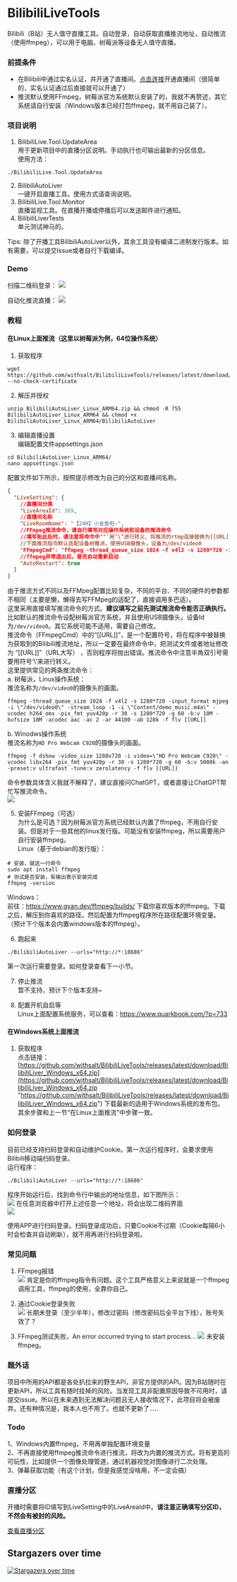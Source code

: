 # BilibiliLiveTools

Bilibili（B站）无人值守直播工具。自动登录，自动获取直播推流地址，自动推流（使用ffmpeg），可以用于电脑、树莓派等设备无人值守直播。  

### 前提条件  
- 在Bilibili中通过实名认证，并开通了直播间。[点击连接](https://link.bilibili.com/p/center/index "点击连接")开通直播间（很简单的，实名认证通过后直接就可以开通了）  
- 推流默认使用FFmpeg，树莓派官方系统默认安装了的，我就不再赘述，其它系统请自行安装（Windows版本已经打包ffmpeg，就不用自己装了）。  

### 项目说明
1. BilibiliLive.Tool.UpdateArea  
用于更新项目中的直播分区说明。手动执行也可输出最新的分区信息。  
使用方法：  
```shell
./BilibiliLive.Tool.UpdateArea
```
2. BilibiliAutoLiver  
一键开启直播工具。使用方式请查询说明。  
3. BilibiliLive.Tool.Monitor  
直播监视工具。在直播开播或停播后可以发送邮件进行通知。  
4. BilibiliLiverTests  
单元测试神马的。  

Tips: 除了开播工具BilibiliAutoLiver以外，其余工具没有编译二进制发行版本。如有需要，可以提交Issue或者自行下载编译。  

### Demo
扫描二维码登录：
![](https://raw.githubusercontent.com/withsalt/BilibiliLiveTools/master/docs/images/demo_qrcode_login.jpg)

自动化推流直播：
![](https://raw.githubusercontent.com/withsalt/BilibiliLiveTools/master/docs/images/demo.jpg)


### 教程

#### 在Linux上面推流（这里以树莓派为例，64位操作系统）
1. 获取程序  
```shell
wget https://github.com/withsalt/BilibiliLiveTools/releases/latest/download/BilibiliAutoLiver_Linux_ARM64.zip --no-check-certificate
```

2. 解压并授权  
```shell
unzip BilibiliAutoLiver_Linux_ARM64.zip && chmod -R 755 BilibiliAutoLiver_Linux_ARM64 && chmod +x BilibiliAutoLiver_Linux_ARM64/BilibiliAutoLiver
```

3. 编辑直播设置  
编辑配置文件appsettings.json  
```shell
cd BilibiliAutoLiver_Linux_ARM64/
nano appsettings.json
```
配置文件如下所示，按照提示修改为自己的分区和直播间名称。  
```json
{
  "LiveSetting": {
    //直播间分类
    "LiveAreaId": 369,
    //直播间名称
    "LiveRoomName": "【24H】小金鱼啦~",
    //FFmpeg推流命令，请自行填写对应操作系统和设备的推流命令
    //填写到此处时，请注意将命令中‘"’用‘\’进行转义，将推流的rtmp连接替换为[[URL]]，[[URL]]不需要双引号。
    //下面推流指令默认适配设备树莓派，使用USB摄像头，设备为/dev/video0
    "FFmpegCmd": "ffmpeg -thread_queue_size 1024 -f v4l2 -s 1280*720 -input_format mjpeg -i \"/dev/video0\" -stream_loop -1 -i \"Content/demo_music.m4a\" -vcodec h264_omx -pix_fmt yuv420p -r 30 -s 1280*720 -g 60 -b:v 10M -bufsize 10M -acodec aac -ac 2 -ar 44100 -ab 128k -f flv [[URL]]",
    //ffmpeg异常退出后，是否自动重新启动
    "AutoRestart": true
  }
}
```
由于推流方式不同以及FFMpeg配置比较复杂，不同的平台、不同的硬件的参数都不相同（主要是懒，懒得去写FFMpeg的适配了，直接调用多巴适）。  
这里采用直接填写推流命令的方式。**建议填写之前先测试推流命令能否正确执行。**  
比如默认的推流命令设配树莓派官方系统，并且使用USB摄像头，设备Id为`/dev/video0`。其它系统可能不适用，需要自己修改。  
推流命令（FFmpegCmd）中的“[[URL]]”，是一个配置符号，将在程序中被替换为获取到的Bilibili推流地址，所以一定要在最终命令中，把测试文件或者地址修改为 “[[URL]]”（URL大写） ，否则程序将抛出错误。推流命令中注意半角双引号需要用符号‘\’来进行转义。  
这里提供常见的两条推流命令：  
a. 树莓派，Linux操作系统：  
推流名称为`/dev/video0`的摄像头的画面。  
```shell
ffmpeg -thread_queue_size 1024 -f v4l2 -s 1280*720 -input_format mjpeg -i \"/dev/video0\" -stream_loop -1 -i \"Content/demo_music.m4a\" -vcodec h264_omx -pix_fmt yuv420p -r 30 -s 1280*720 -g 60 -b:v 10M -bufsize 10M -acodec aac -ac 2 -ar 44100 -ab 128k -f flv [[URL]]
```
b. Winodws操作系统  
推流名称为`HD Pro Webcam C920`的摄像头的画面。  
```shell
ffmpeg -f dshow -video_size 1280x720 -i video=\"HD Pro Webcam C920\" -vcodec libx264 -pix_fmt yuv420p -r 30 -s 1280*720 -g 60 -b:v 5000k -an -preset:v ultrafast -tune:v zerolatency -f flv [[URL]]
```
命令参数具体含义我就不解释了，建议直接问ChatGPT，或者直接让ChatGPT帮忙写推流命令。  
![](https://raw.githubusercontent.com/withsalt/BilibiliLiveTools/master/docs/images/ffmpeg_chatgpt_desc.jpg)

5. 安装FFmpeg（可选）  
  为什么是可选？因为树莓派官方系统已经默认内置了ffmpeg，不用自行安装。但是对于一些其他的linux发行版。可能没有安装ffmpeg，所以需要用户自行安装ffmpeg。  
  Linux（基于debian的发行版）：
 
  ```shell
  # 安装，就这一行命令
  sudo apt install ffmpeg
  # 测试是否安装，有输出表示安装完成
  ffmpeg -version
  ```
  
  Windows：  
  前往：https://www.gyan.dev/ffmpeg/builds/ 下载你喜欢版本的ffmpeg。下载之后，解压到你喜欢的路径。然后配置为ffmpeg程序所在路径配置环境变量。  
  （预计下个版本会内置windows版本的ffmpeg）。  


6. 跑起来  
```shell
./BilibiliAutoLiver --urls="http://*:18686"
```
第一次运行需要登录。如何登录查看下一小节。  

7. 停止推流  
暂不支持，预计下个版本支持~

8. 配置开机自启等  
Linux上面配置系统服务，可以查看：https://www.quarkbook.com/?p=733  

#### 在Windows系统上面推流

1. 获取程序  
点击链接：[https://github.com/withsalt/BilibiliLiveTools/releases/latest/download/BilibiliLiver_Windows_x64.zip](https://github.com/withsalt/BilibiliLiveTools/releases/latest/download/BilibiliLiver_Windows_x64.zip "https://github.com/withsalt/BilibiliLiveTools/releases/latest/download/BilibiliLiver_Windows_x64.zip")
下载最新的适用于Windows系统的发布包。  
其余步骤和上一节“在Linux上面推流”中步骤一致。  


### 如何登录
目前已经支持扫码登录和自动维护Cookie。第一次运行程序时，会要求使用Bilibili移动端扫码登录。  
运行程序：  
```shell
./BilibiliAutoLiver --urls="http://*:18686"
```
程序开始运行后，找到命令行中输出的地址信息，如下图所示：  
![](https://raw.githubusercontent.com/withsalt/BilibiliLiveTools/master/docs/images/use_qrcode_login.jpg)
在任意浏览器中打开上述任意一个地址，将会出现二维码界面  
![](https://raw.githubusercontent.com/withsalt/BilibiliLiveTools/master/docs/images/demo_qrcode_login.jpg)

使用APP进行扫码登录。扫码登录成功后，只要Cookie不过期（Cookie每隔6小时会检查并自动刷新），就不用再进行扫码登录啦。  

### 常见问题

1. FFmpeg报错  
![](https://raw.githubusercontent.com/withsalt/BilibiliLiveTools/master/docs/images/5.png)
肯定是你的ffmpeg指令有问题。这个工具严格意义上来说就是一个ffmpeg调用工具，ffmpeg的使用，全靠你自己。  

2. 通过Cookie登录失败  
![](https://raw.githubusercontent.com/withsalt/BilibiliLiveTools/master/docs/images/6.png)
长期未登录（至少半年），修改过密码（修改密码后全平台下线），账号失效了？

3. FFmpeg测试失败，An error occurred trying to start process...
![](https://raw.githubusercontent.com/withsalt/BilibiliLiveTools/master/docs/images/not_install_ffmpeg.jpg)
未安装ffmpeg。

### 题外话
项目中所用的API都是各处扒拉来的野生API，非官方提供的API。因为B站随时在更新API，所以工具有随时挂掉的风险。当发现工具非配置原因导致不可用时，请提交issue。所以在未来遇到无法解决问题且无人接收情况下，此项目将会被废弃。还有种情况是，我本人也不用了。也就不更新了.....  

### Todo
1、Windows内置ffmpeg，不用再单独配置环境变量  
2、不再直接使用ffmpeg推流命令进行推流，将改为内置的推流方式。将有更高的可玩性，比如提供一个图像处理管道，通过机器视觉对图像进行二次处理。  
3、弹幕获取功能（有这个计划，但是我感觉没啥用，不一定会搞）  

### 直播分区  
开播时需要将ID填写到LiveSetting中的LiveAreaId中。**请注意正确填写分区ID，不然会有被封的风险。**

[查看直播分区](https://github.com/withsalt/BilibiliLiveTools/blob/master/%E7%9B%B4%E6%92%AD%E5%88%86%E5%8C%BA.md "查看直播分区")

 ## Stargazers over time
[![Stargazers over time](https://starchart.cc/withsalt/BilibiliLiveTools.svg)](https://starchart.cc/withsalt/BilibiliLiveTools)
